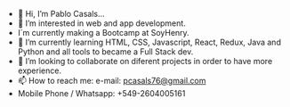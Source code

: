 - 👋 Hi, I’m Pablo Casals...
- 👀 I’m interested in web and app development.
- I´m currently making a Bootcamp at SoyHenry.
- 🌱 I’m currently learning HTML, CSS, Javascript, React, Redux, Java and Python and all tools to became a Full Stack dev.
- 💞️ I’m looking to collaborate on diferent projects in order to have more experience.
- 📫 How to reach me: e-mail: pcasals76@gmail.com
- Mobile Phone / Whatsapp: +549-2604005161

<!---
pabloluiscasals/pabloluiscasals is a ✨ special ✨ repository because its `README.md` (this file) appears on your GitHub profile.
You can click the Preview link to take a look at your changes.
--->
